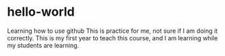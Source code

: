# hello-world
Learning how to use github
This is practice for me, not sure if I am doing it correctly.
This is my first year to teach this course, and I am learning while my students are learning.
